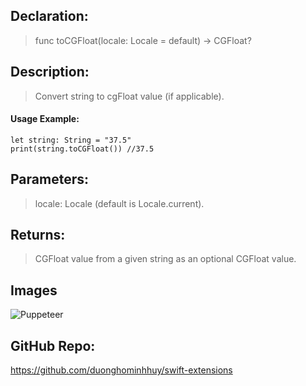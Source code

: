 ## Declaration: 
> func toCGFloat(locale: Locale = default) -> CGFloat?


## Description: 
> Convert string to cgFloat value (if applicable).


#### Usage Example: 
`````
let string: String = "37.5"
print(string.toCGFloat()) //37.5
`````

## Parameters: 
> locale: Locale (default is Locale.current).


## Returns: 
> CGFloat value from a given string as an optional CGFloat value.


## Images
![Puppeteer](https://octodex.github.com/images/puppeteer.png)


## GitHub Repo:
https://github.com/duonghominhhuy/swift-extensions



